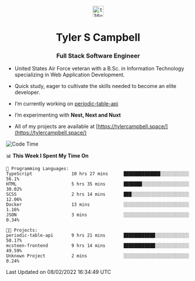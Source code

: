 <p align="center">
<a href="https://www.linkedin.com/in/t36campbell" target="blank"><img align="center" src="https://ik.imagekit.io/t36campbell/Portfolio/linkedin.png.original_m8bbGgPh6.png" alt="t36campbell" height="30" width="30" /></a>
</p>
<h1 align="center">Tyler S Campbell</h1>
<h3 align="center">Full Stack Software Engineer</h3>

* United States Air Force veteran with a B.Sc. in Information Technology specializing in Web Application Development. 

* Quick study, eager to cultivate the skills needed to become an elite developer.

* I’m currently working on [periodic-table-api](https://github.com/t36campbell/periodic-table-api)

* I’m experimenting with **Nest, Next and Nuxt**

* All of my projects are available at [https://tylercampbell.space/](https://tylercampbell.space/)

<!--START_SECTION:waka-->
![Code Time](http://img.shields.io/badge/Code%20Time-1%2C408%20hrs%2057%20mins-blue)

📊 **This Week I Spent My Time On** 

```text
💬 Programming Languages: 
TypeScript               10 hrs 27 mins      ██████████████░░░░░░░░░░░   56.1% 
HTML                     5 hrs 35 mins       ███████░░░░░░░░░░░░░░░░░░   30.02% 
SCSS                     2 hrs 14 mins       ███░░░░░░░░░░░░░░░░░░░░░░   12.06% 
Docker                   13 mins             ░░░░░░░░░░░░░░░░░░░░░░░░░   1.16% 
JSON                     3 mins              ░░░░░░░░░░░░░░░░░░░░░░░░░   0.34%

🐱‍💻 Projects: 
periodic-table-api       9 hrs 21 mins       ████████████░░░░░░░░░░░░░   50.17% 
mcsteen-frontend         9 hrs 14 mins       ████████████░░░░░░░░░░░░░   49.59% 
Unknown Project          2 mins              ░░░░░░░░░░░░░░░░░░░░░░░░░   0.24%

```


 Last Updated on 08/02/2022 16:34:49 UTC
<!--END_SECTION:waka-->
